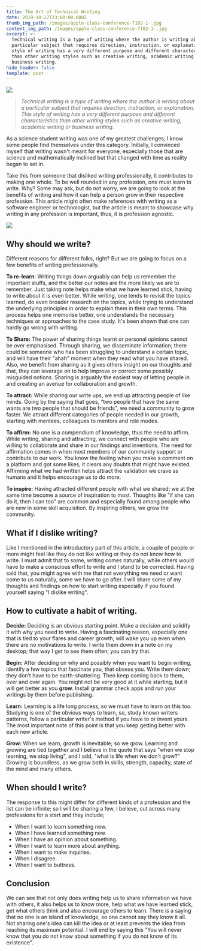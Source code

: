 ```yaml
---
title: The Art of Technical Writing
date: 2019-10-27T23:00:00.000Z
thumb_img_path: /images/apple-class-conference-7102-1-.jpg
content_img_path: /images/apple-class-conference-7102-1-.jpg
excerpt: >-
  Technical writing is a type of writing where the author is writing about a
  particular subject that requires direction, instruction, or explanation. This
  style of writing has a very different purpose and different characteristics
  than other writing styles such as creative writing, academic writing or
  business writing.
hide_header: false
template: post
---
```

![](/images/apple-class-conference-7102-1-.jpg)

> _Technical writing is a type of writing where the author is writing about a particular subject that requires direction, instruction, or explanation. This style of writing has a very different purpose and different characteristics than other writing styles such as creative writing, academic writing or business writing._

As a science student writing was one of my greatest challenges;  I know some people find themselves under this category. Initially, I convinced myself that writing wasn't meant for everyone, especially those that are science and mathematically inclined but that changed with time as reality began to set in.

Take this from someone that disliked writing professionally, it contributes to making one whole. To be well rounded in any profession, one must learn to write. Why? Some may ask, but do not worry, we are going to look at the benefits of writing and how it can help a person grow in their respective profession. This article might often make references with writing as a software engineer or technologist, but the article is meant to showcase why writing in any profession is important, thus, it is profession agnostic.

![](/images/ask-blackboard-356079-1-.jpg)

## **Why should we write?**

Different reasons for different folks, right? But we are going to focus on a few benefits of writing professionally. 

**To re-learn**: Writing things down arguably can help us remember the important stuffs, and the better our notes are the more likely we are to remember. Just taking note helps make what we have learned stick, having to write about it is even better. While writing, one tends to revisit the topics learned, do even broader research on the topics, while trying to understand the underlying principles in order to explain them in their own terms. This process helps one memorise better, one understands the necessary techniques or approaches to the case study. It's been shown that one can hardly go wrong with writing.

**To Share:**  The power of sharing things learnt or personal opinions cannot be over emphasised. Through sharing, we disseminate information;  there could be someone who has been struggling to understand a certain topic, and will have their "ahah" moment when they read what you have shared. Also, we benefit from sharing as it gives others insight on our thoughts and that, they can leverage on to help improve or correct some possibly misguided notions. Sharing is arguably the easiest way of letting people in and creating an avenue for collaboration and growth.

**To attract:** While sharing our write ups, we end up attracting people of like minds. Going by the saying that goes, “two people that have the same wants are two people that should be friends", we need a community to grow faster. We attract different categories of people needed in our growth, starting with mentees, colleagues to mentors and role modes.

**To affirm:** No one is a compendium of knowledge, thus the need to affirm. While writing, sharing and attracting, we connect with people who are willing to collaborate and share in our findings and inventions. The need for affirmation comes in when most members of our community support or contribute to our work. You know the feeling when you make a comment on a platform and got some likes, it clears any doubts that might have existed. Affirming what we had written helps attract the validation we crave as humans and it helps encourage us to do more.

**To inspire:** Having attracted different people with what we shared; we at the same time become a source of inspiration to most. Thoughts like "if she can do it, then I can too" are common and especially found among people  who are new in some skill acquisition. By inspiring others, we grow the community.

## What if I dislike writing?

Like I mentioned in the introductory part of this article, a couple of people or more might feel like they do not like writing or they do not know how to write. I must admit that to some, writing comes naturally, while others would have to make a conscious effort to write and I stand to be corrected. Having said that, you might agree with me that not everything we need or want come to us naturally, some we have to go after. I will share some of my thoughts and findings on how to start writing especially if you found yourself saying "I dislike writing".

## **How to cultivate a habit of writing.**

**Decide:** Deciding is an obvious starting point. Make a decision and solidify it with why you need to write. Having a fascinating reason, especially one that is tied to your flares and career growth, will wake you up even when there are no motivations to write. I write them down in a note on my desktop; that way I get to see them often; you can try that.

**Begin:** After deciding on why and possibly when you want to begin writing, identify a few topics that fascinate you, that obsess you. Write them down; they don’t have to be earth-shattering. Then keep coming back to them, over and over again. You might not be very good at it while starting, but it will get better as you **grow**. Install grammar check apps and run your writings by them before publishing.

**Learn:** Learning is a life long process, so we must have to learn on this too. Studying is one of the obvious ways to learn, so, study known writers patterns, follow a particular writer's method if you have to or invent yours. The most important note of this point is that you keep getting better with each new article.

**Grow:** When we learn, growth is inevitable; so we grow. Learning and growing are tied together and I believe in the quote that says "when we stop learning, we stop living", and I add, "what is life when we don't grow?" Growing is boundless, as we grow both in skills, strength, capacity, state of the mind and many others.

## **When should I write?**

The response to this might differ for different kinds of a profession and the list can be infinite; so I will be sharing a few, I believe, cut across many professions for a start and they include;

* When I want to learn something new.
* When I have learned something new.
* When I have an opinion about something.
* When I want to learn more about anything.
* When I want to make inquiries.
* When I disagree.
* When I want to buttress.

## Conclusion

We can see that not only does writing help us to share information we have with others, it also helps us to know more, help what we have learned stick, get what others think and also encourage others to learn. There is a saying that no one is an island of knowledge, so one cannot say they know it all. Not sharing one's idea can kill the idea or at least prevents the idea from reaching its maximum potential. I will end by saying this "You will never know that you do not know about something if you do not know of its existence".
